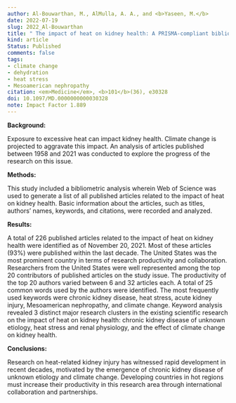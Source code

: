 ```yaml
---
author: Al-Bouwarthan, M., AlMulla, A. A., and <b>Yaseen, M.</b>
date: 2022-07-19
slug: 2022_Al-Bouwarthan
title: " The impact of heat on kidney health: A PRISMA-compliant bibliometric analysis"
kind: article
Status: Published
comments: false
tags:
- climate change
- dehydration
- heat stress
- Mesoamerican nephropathy
citation: <em>Medicine</em>, <b>101</b>(36), e30328
doi: 10.1097/MD.0000000000030328
note: Impact Factor 1.889
---
```



<b>Background:</b>
 

Exposure to excessive heat can impact kidney health. Climate change is projected to aggravate this impact. An analysis of articles published between 1958 and 2021 was conducted to explore the progress of the research on this issue.

<b>Methods:</b>

This study included a bibliometric analysis wherein Web of Science was used to generate a list of all published articles related to the impact of heat on kidney health. Basic information about the articles, such as titles, authors’ names, keywords, and citations, were recorded and analyzed.

<b>Results:</b>

A total of 226 published articles related to the impact of heat on kidney health were identified as of November 20, 2021. Most of these articles (93%) were published within the last decade. The United States was the most prominent country in terms of research productivity and collaboration. Researchers from the United States were well represented among the top 20 contributors of published articles on the study issue. The productivity of the top 20 authors varied between 6 and 32 articles each. A total of 25 common words used by the authors were identified. The most frequently used keywords were chronic kidney disease, heat stress, acute kidney injury, Mesoamerican nephropathy, and climate change. Keyword analysis revealed 3 distinct major research clusters in the existing scientific research on the impact of heat on kidney health: chronic kidney disease of unknown etiology, heat stress and renal physiology, and the effect of climate change on kidney health.

<b>Conclusions:</b>

Research on heat-related kidney injury has witnessed rapid development in recent decades, motivated by the emergence of chronic kidney disease of unknown etiology and climate change. Developing countries in hot regions must increase their productivity in this research area through international collaboration and partnerships.
